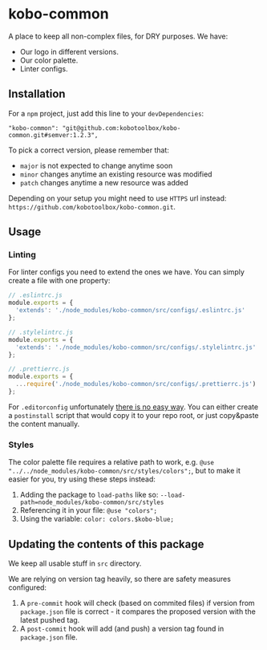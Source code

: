 # kobo-common

A place to keep all non-complex files, for DRY purposes. We have:

- Our logo in different versions.
- Our color palette.
- Linter configs.

## Installation

For a `npm` project, just add this line to your `devDependencies`:

```
"kobo-common": "git@github.com:kobotoolbox/kobo-common.git#semver:1.2.3",
```

To pick a correct version, please remember that:

- `major` is not expected to change anytime soon
- `minor` changes anytime an existing resource was modified
- `patch` changes anytime a new resource was added

Depending on your setup you might need to use `HTTPS` url instead: `https://github.com/kobotoolbox/kobo-common.git`.

## Usage

### Linting

For linter configs you need to extend the ones we have. You can simply create a file with one property:

```js
// .eslintrc.js
module.exports = {
  'extends': './node_modules/kobo-common/src/configs/.eslintrc.js'
};
```

```js
// .stylelintrc.js
module.exports = {
  'extends': './node_modules/kobo-common/src/configs/.stylelintrc.js'
};
```

```js
// .prettierrc.js
module.exports = {
  ...require('./node_modules/kobo-common/src/configs/.prettierrc.js')
};
```

For `.editorconfig` unfortunately [there is no easy way](https://github.com/editorconfig/editorconfig/issues/236). You can either create a `postinstall` script that would copy it to your repo root, or just copy&paste the content manually.

### Styles

The color palette file requires a relative path to work, e.g. `@use "../../node_modules/kobo-common/src/styles/colors";`, but to make it easier for you, try using these steps instead:

1. Adding the package to `load-paths` like so: `--load-path=node_modules/kobo-common/src/styles`
2. Referencing it in your file: `@use "colors";`
3. Using the variable: `color: colors.$kobo-blue;`

## Updating the contents of this package

We keep all usable stuff in `src` directory.

We are relying on version tag heavily, so there are safety measures configured:

1. A `pre-commit` hook will check (based on commited files) if version from `package.json` file is correct - it compares the proposed version with the latest pushed tag.
2. A `post-commit` hook will add (and push) a version tag found in `package.json` file.
